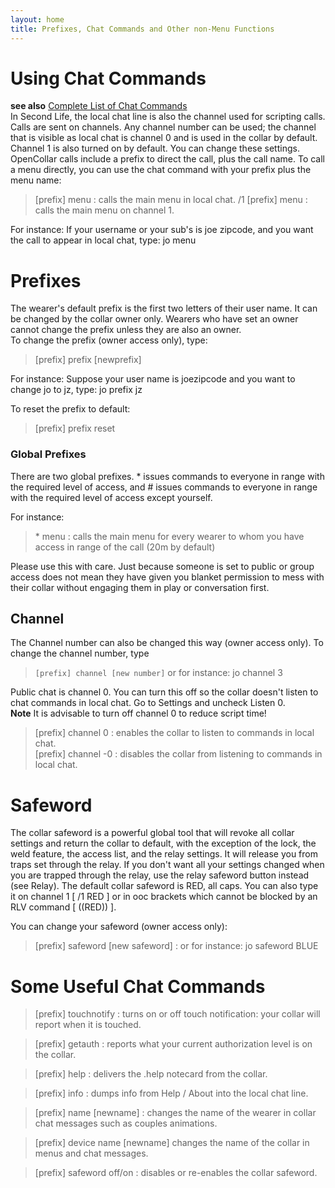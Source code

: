 ```yaml
---
layout: home
title: Prefixes, Chat Commands and Other non-Menu Functions
---
```


# Using Chat Commands
**see also** [Complete List of Chat Commands](/docs/Chat-Commands)    
In Second Life, the local chat line is also the channel used for scripting calls. Calls are sent on channels.  Any channel number can be used; the channel that is visible as local chat is channel 0 and is used in the collar by default.  Channel 1 is also turned on by default.  You can change these settings.  OpenCollar calls include a prefix to direct the call, plus the call name. To call a menu directly, you can use the chat command with your prefix plus the menu name: 

> [prefix] menu : calls the main menu in local chat.
> /1 [prefix] menu : calls the main menu on channel 1.
 
For instance:  If your username or your sub's is joe zipcode, and you want the call to appear in local chat, type:  jo menu

# Prefixes

The wearer's default prefix is the first two letters of their user name.  It can be changed by the collar owner only.  Wearers who have set an owner cannot change the prefix unless they are also an owner.   
To change the prefix (owner access only), type: 

> [prefix] prefix [newprefix]

For instance:  Suppose your user name is joezipcode and you want to change jo to jz, type:  jo prefix jz   

To reset the prefix to default:  

> [prefix] prefix reset  
 

### Global Prefixes

There are two global prefixes. * issues commands to everyone in range with the required level of access, and # issues commands to everyone in range with the required level of access except yourself. 

 For instance: 
 
 > \* menu : calls the main menu for every wearer to whom you have access in range of the call (20m by default) 

Please use this with care.  Just because someone is set to public or group access does not mean they have given you blanket permission to mess with their collar without engaging them in play or conversation first.

## Channel

The Channel number can also be changed this way (owner access only).  To change the channel number, type

> `[prefix] channel [new number]` or for instance:  jo channel 3   

Public chat is channel 0.  You can turn this off so the collar doesn't listen to chat commands in local chat.  Go to Settings and uncheck Listen 0.  
**Note** It is advisable to turn off channel 0 to reduce script time!

> [prefix] channel 0 : enables the collar to listen to commands in local chat.  
> [prefix] channel -0 : disables the collar from listening to commands in local chat.

# Safeword
The collar safeword is a powerful global tool that will revoke all collar settings and return the collar to default, with the exception of the lock, the weld feature, the access list, and the relay settings.  It will release you from traps set through the relay.  If you don't want all your settings changed when you are trapped through the relay, use the relay safeword button instead (see Relay).
The default collar safeword is RED, all caps.  You can also type it on channel 1 [ /1 RED ] or in ooc brackets which cannot be blocked by an RLV command [ ((RED)) ].

You can change your safeword (owner access only): 

> [prefix] safeword [new safeword] : or for instance: jo safeword BLUE

# Some Useful Chat Commands 

> [prefix] touchnotify : turns on or off touch notification: your collar will report when it is touched. 

> [prefix] getauth  :  reports what your current authorization level is on the collar.

> [prefix] help : delivers the .help notecard from the collar.

> [prefix] info : dumps info from Help / About into the local chat line.

> [prefix] name [newname] : changes the name of the wearer in collar chat messages such as couples animations.

> [prefix] device name [newname] changes the name of the collar in menus and chat messages.   

> [prefix] safeword off/on : disables or re-enables the collar safeword.
